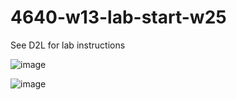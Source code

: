 # 4640-w13-lab-start-w25

See D2L for lab instructions

![image](https://github.com/user-attachments/assets/9a5a5826-4f5a-47e7-aa41-baaf25f03355)



![image](https://github.com/user-attachments/assets/0e9ae7ce-0623-4958-8cd0-7a5df00d37ff)

